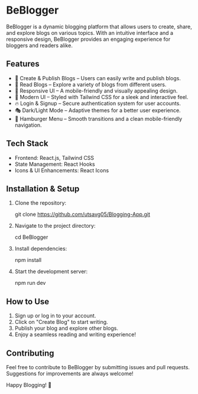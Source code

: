 # BeBlogger

BeBlogger is a dynamic blogging platform that allows users to create, share, and explore blogs on various topics. With an intuitive interface and a responsive design, BeBlogger provides an engaging experience for bloggers and readers alike.

## Features

- 📝 Create & Publish Blogs – Users can easily write and publish blogs.
- 📖 Read Blogs – Explore a variety of blogs from different users.
- 🔄 Responsive UI – A mobile-friendly and visually appealing design.
- 🎨 Modern UI – Styled with Tailwind CSS for a sleek and interactive feel.
- 🔥 Login & Signup – Secure authentication system for user accounts.
- 🎭 Dark/Light Mode – Adaptive themes for a better user experience.
- 🍔 Hamburger Menu – Smooth transitions and a clean mobile-friendly navigation.

## Tech Stack

- Frontend: React.js, Tailwind CSS
- State Management: React Hooks
- Icons & UI Enhancements: React Icons

## Installation & Setup

1. Clone the repository:
  
   git clone https://github.com/utsavg05/Blogging-App.git
   
2. Navigate to the project directory:
  
   cd BeBlogger
   
3. Install dependencies:
  
   npm install
   
4. Start the development server:
  
   npm run dev
   
## How to Use

1. Sign up or log in to your account.
2. Click on "Create Blog" to start writing.
3. Publish your blog and explore other blogs.
4. Enjoy a seamless reading and writing experience!

## Contributing

Feel free to contribute to BeBlogger by submitting issues and pull requests. Suggestions for improvements are always welcome!


Happy Blogging! 🚀
